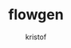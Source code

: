---
id: flowgen
title: flowgen
status: planned
startdate: 
countries: 
cities: 
rank: 2
excerpt: Ground-breaking Technology in the Wind Energy Sector
created: 
image: ./flowgen.png
image_caption: flowgen
author: kristof
members: kristof
websites: https://www.flowgen.com/
tags: planned, grid
private: 0
potential: 

---